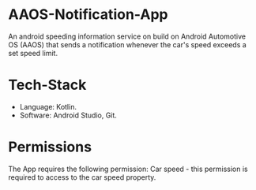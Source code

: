 # AAOS-Notification-App
An android speeding information service on build on Android Automotive OS (AAOS) that sends a notification whenever the car's speed exceeds a set speed limit.

# Tech-Stack
* Language: Kotlin.
* Software: Android Studio, Git.

# Permissions
The App requires the following permission: 
Car speed - this permission is required to access to the car speed property.

